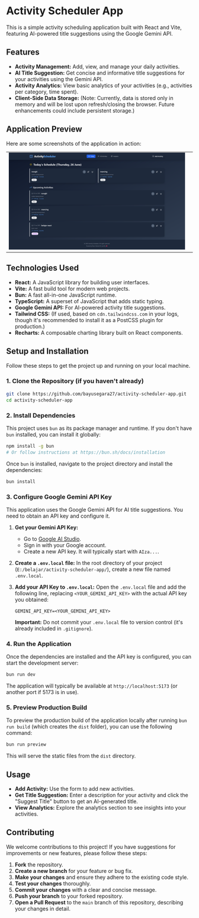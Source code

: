 # Activity Scheduler App

This is a simple activity scheduling application built with React and Vite, featuring AI-powered title suggestions using the Google Gemini API.

## Features

*   **Activity Management:** Add, view, and manage your daily activities.
*   **AI Title Suggestion:** Get concise and informative title suggestions for your activities using the Gemini API.
*   **Activity Analytics:** View basic analytics of your activities (e.g., activities per category, time spent).
*   **Client-Side Data Storage:** (Note: Currently, data is stored only in memory and will be lost upon refresh/closing the browser. Future enhancements could include persistent storage.)

## Application Preview

Here are some screenshots of the application in action:

<table>
  <tr>
    <td>
      <img src="https://raw.githubusercontent.com/bayusegara27/activity-scheduler-app/refs/heads/master/preview/Activity%20Scheduler%20main%20menu.png" alt="Application Screenshot 1" width="480">
    </td>
    <td>
  </tr>
</table>

## Technologies Used

*   **React:** A JavaScript library for building user interfaces.
*   **Vite:** A fast build tool for modern web projects.
*   **Bun:** A fast all-in-one JavaScript runtime.
*   **TypeScript:** A superset of JavaScript that adds static typing.
*   **Google Gemini API:** For AI-powered activity title suggestions.
*   **Tailwind CSS:** (If used, based on `cdn.tailwindcss.com` in your logs, though it's recommended to install it as a PostCSS plugin for production.)
*   **Recharts:** A composable charting library built on React components.

## Setup and Installation

Follow these steps to get the project up and running on your local machine.

### 1. Clone the Repository (if you haven't already)

```bash
git clone https://github.com/bayusegara27/activity-scheduler-app.git
cd activity-scheduler-app
```

### 2. Install Dependencies

This project uses `bun` as its package manager and runtime. If you don't have `bun` installed, you can install it globally:

```bash
npm install -g bun
# Or follow instructions at https://bun.sh/docs/installation
```

Once `bun` is installed, navigate to the project directory and install the dependencies:

```bash
bun install
```

### 3. Configure Google Gemini API Key

This application uses the Google Gemini API for AI title suggestions. You need to obtain an API key and configure it.

1.  **Get your Gemini API Key:**
    *   Go to [Google AI Studio](https://aistudio.google.com/app/apikey).
    *   Sign in with your Google account.
    *   Create a new API key. It will typically start with `AIza...`.

2.  **Create a `.env.local` file:**
    In the root directory of your project (`E:/belajar/activity-scheduler-app/`), create a new file named `.env.local`.

3.  **Add your API Key to `.env.local`:**
    Open the `.env.local` file and add the following line, replacing `<YOUR_GEMINI_API_KEY>` with the actual API key you obtained:

    ```
    GEMINI_API_KEY=<YOUR_GEMINI_API_KEY>
    ```

    **Important:** Do not commit your `.env.local` file to version control (it's already included in `.gitignore`).

### 4. Run the Application

Once the dependencies are installed and the API key is configured, you can start the development server:

```bash
bun run dev
```

The application will typically be available at `http://localhost:5173` (or another port if 5173 is in use).

### 5. Preview Production Build

To preview the production build of the application locally after running `bun run build` (which creates the `dist` folder), you can use the following command:

```bash
bun run preview
```

This will serve the static files from the `dist` directory.

## Usage

*   **Add Activity:** Use the form to add new activities.
*   **Get Title Suggestion:** Enter a description for your activity and click the "Suggest Title" button to get an AI-generated title.
*   **View Analytics:** Explore the analytics section to see insights into your activities.

## Contributing

We welcome contributions to this project! If you have suggestions for improvements or new features, please follow these steps:

1.  **Fork** the repository.
2.  **Create a new branch** for your feature or bug fix.
3.  **Make your changes** and ensure they adhere to the existing code style.
4.  **Test your changes** thoroughly.
5.  **Commit your changes** with a clear and concise message.
6.  **Push your branch** to your forked repository.
7.  **Open a Pull Request** to the `main` branch of this repository, describing your changes in detail.

